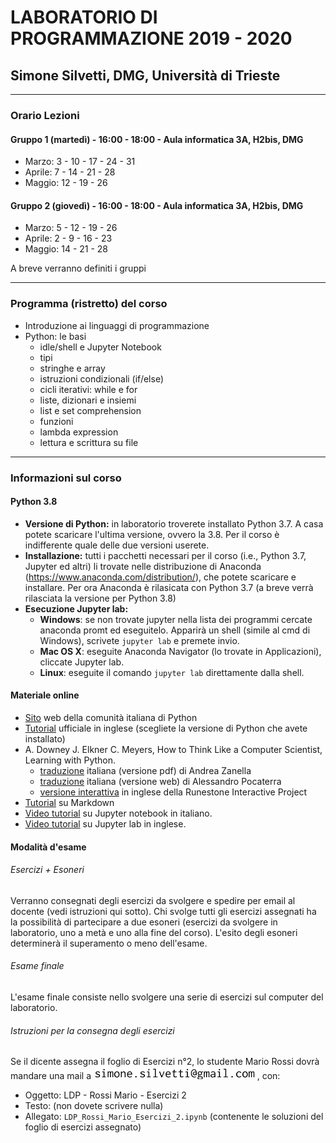 # LABORATORIO DI PROGRAMMAZIONE 2019 - 2020
## Simone Silvetti, DMG, Università di Trieste
_______________________________________________________________
### Orario Lezioni
#### Gruppo 1 (martedì) - 16:00 - 18:00 - Aula informatica 3A, H2bis, DMG ###
- Marzo: 3 - 10 - 17 - 24 - 31
- Aprile: 7 - 14 - 21 - 28
- Maggio: 12 - 19 - 26 
<!--  - Giugno: 9 - 16 -->
#### Gruppo 2 (giovedì) - 16:00 - 18:00 - Aula informatica 3A, H2bis, DMG ###
- Marzo: 5 - 12 - 19 - 26
- Aprile: 2 - 9 - 16 - 23
- Maggio: 14 - 21 - 28 
<!-- Giugno:  4 - 11 - 18 -->

A breve verranno definiti i gruppi
_______________________________________________________________

### Programma (ristretto) del corso
- Introduzione ai linguaggi di programmazione
- Python: le basi
  - idle/shell e Jupyter Notebook
  - tipi
  - stringhe e array
  - istruzioni condizionali (if/else)
  - cicli iterativi: while e for
  - liste, dizionari e insiemi
  - list e set comprehension
  - funzioni
  - lambda expression
  - lettura e scrittura su file
_______________________________________________________________
### Informazioni sul corso
#### Python 3.8 ###
* **Versione di Python:** in laboratorio troverete installato Python 3.7. A casa potete scaricare l'ultima versione, ovvero la 3.8. Per il corso è indifferente quale delle due versioni userete.  
* **Installazione:** tutti i pacchetti necessari per il corso (i.e., Python 3.7, Jupyter ed altri) li trovate nelle distribuzione di Anaconda (https://www.anaconda.com/distribution/), che potete scaricare e installare. Per ora Anaconda è rilasicata con Python 3.7 (a breve verrà rilasciata la versione per Python 3.8)
* **Esecuzione Jupyter lab:**
    * **Windows**: se non trovate jupyter nella lista dei programmi cercate  anaconda promt ed eseguitelo. Apparirà un shell (simile al cmd di Windows), scrivete `jupyter lab` e premete invio. 
    * **Mac OS X**: eseguite Anaconda Navigator (lo trovate in Applicazioni), cliccate Jupyter lab.  
    * **Linux**: eseguite il comando `jupyter lab` direttamente dalla shell.

#### Materiale online ###
* [Sito](http://www.python.it/) web della comunità italiana di Python
* [Tutorial](https://docs.python.org/3/tutorial/index.html) ufficiale in inglese (scegliete la versione di Python che avete installato)
* A. Downey J. Elkner C. Meyers, How to Think Like a Computer Scientist, Learning with Python.
  - [traduzione](https://github.com/AllenDowney/ThinkPythonItalian) italiana (versione pdf) di Andrea Zanella
  - [traduzione](http://www.python.it/doc/Howtothink/Howtothink-html-it/index.htm) italiana (versione web) di Alessandro Pocaterra
  - [versione interattiva](http://interactivepython.org/courselib/static/thinkcspy/index.html) in inglese della Runestone Interactive Project
* [Tutorial](https://github.com/simonesilvetti/markdown_readme) su Markdown
* [Video tutorial](https://www.youtube.com/watch?v=KDA6MKh03bw) su Jupyter notebook in italiano.
* [Video tutorial](https://www.youtube.com/watch?v=7wfPqAyYADY) su Jupyter lab in inglese.

#### Modalità d'esame
###### Esercizi + Esoneri
Verranno consegnati degli esercizi da svolgere e spedire per email al docente (vedi istruzioni qui sotto). Chi svolge tutti gli esercizi assegnati ha la possibilità di partecipare a due esoneri (esercizi da svolgere in laboratorio, uno a metà e uno alla fine del corso). L'esito degli esoneri determinerà il superamento o meno dell'esame. 
###### Esame finale
L'esame finale consiste nello svolgere una serie di esercizi sul computer del laboratorio.

###### Istruzioni per la consegna degli esercizi
Se il dicente assegna il foglio di Esercizi n°2, lo studente Mario Rossi dovrà mandare una mail a <img src="https://github.com/simonesilvetti/personal/blob/master/email.png" height="20">, con: 
- Oggetto: LDP - Rossi Mario - Esercizi 2
- Testo: (non dovete scrivere nulla)
- Allegato: `LDP_Rossi_Mario_Esercizi_2.ipynb` (contenente le soluzioni del foglio di esercizi assegnato)


